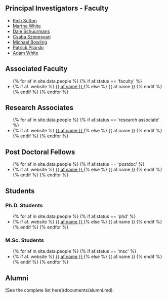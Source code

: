 <h2>Principal Investigators - Faculty</h2>
<ul>
 	<li><a href="http://webdocs.cs.ualberta.ca/~sutton/index.html" target="_blank" rel="noopener">Rich Sutton</a></li>
 	<li><a href="http://marthawhite.ca">Martha White</a></li>
 	<li><a href="http://webdocs.cs.ualberta.ca/~dale/" target="_blank" rel="noopener">Dale Schuurmans</a></li>
 	<li><a href="http://webdocs.cs.ualberta.ca/~szepesva/index.html" target="_blank" rel="noopener">Csaba Szepesvari</a></li>
 	<li><a href="http://webdocs.cs.ualberta.ca/~bowling/index.html" target="_blank" rel="noopener">Michael Bowling</a></li>
 	<li><a href="http://www.ualberta.ca/~pilarski/">Patrick Pilarski</a></li>
 	<li><a href="http://adamwhite.ca">Adam White</a></li>
	</ul>


<h2>Associated Faculty</h2>

<ul>
{% for af in site.data.people %}
{% if af.status ==  'faculty' %}
<li>
{% if af. website %}
    <a href="{{ af.website }}">
      {{ af.name }}
    </a>
{% else %}
	{{ af.name }}
{% endif %}
	</li>
{% endif %}	
{% endfor %}
</ul>


<h2>Research Associates</h2>

<ul>
{% for af in site.data.people %}
{% if af.status ==  'research associate' %}
<li>
{% if af. website %}
    <a href="{{ af.website }}">
      {{ af.name }}
    </a>
{% else %}
	{{ af.name }}
{% endif %}
	</li>
{% endif %}	
{% endfor %}
</ul>


<h2>Post Doctoral Fellows</h2>

<ul>
{% for af in site.data.people %}
{% if af.status ==  'postdoc' %}
<li>
{% if af. website %}
    <a href="{{ af.website }}">
      {{ af.name }}
    </a>
{% else %}
	{{ af.name }}
{% endif %}
	</li>
{% endif %}	
{% endfor %}
</ul>


<h2>Students</h2>

<h3>Ph.D. Students</h3>

<ul>
{% for af in site.data.people %}
{% if af.status ==  'phd' %}
<li>
{% if af. website %}
    <a href="{{ af.website }}">
      {{ af.name }}
    </a>
{% else %}
	{{ af.name }}
{% endif %}
	</li>
{% endif %}	
{% endfor %}
</ul>

<h3>M.Sc. Students</h3>

<ul>
{% for af in site.data.people %}
{% if af.status ==  'msc' %}
<li>
{% if af. website %}
    <a href="{{ af.website }}">
      {{ af.name }}
    </a>
{% else %}
	{{ af.name }}
{% endif %}
	</li>
{% endif %}	
{% endfor %}
</ul>

<h2>Alumni</h2>
[See the complete list here](documents/alumni.md).
